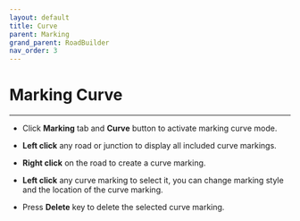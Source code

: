 ```yaml
---
layout: default
title: Curve
parent: Marking
grand_parent: RoadBuilder
nav_order: 3
---
```


# Marking Curve
---

- Click **Marking** tab and **Curve** button to activate marking curve mode.

- **Left click** any road or junction to display all included curve markings.

- **Right click** on the road to create a curve marking.

- **Left click** any curve marking to select it, you can change marking style and the location of the curve marking.

- Press **Delete** key to delete the selected curve marking.